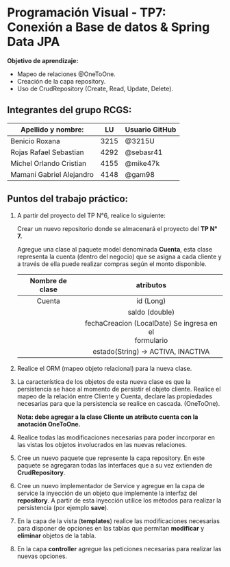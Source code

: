 # Programación Visual - TP7: Conexión a Base de datos & Spring Data JPA

**Objetivo de aprendizaje:**

* Mapeo de relaciones @OneToOne.
* Creación de la capa repository.
* Uso de CrudRepository (Create, Read, Update, Delete).

## Integrantes del grupo RCGS: 

| Apellido y  nombre:      | LU   | Usuario GitHub |
| ------------------------ | ---- | -------------- |
| Benicio Roxana           | 3215 | @3215U         |
| Rojas Rafael Sebastian   | 4292 | @sebasr41      |
| Michel Orlando Cristian  | 4155 | @mike47k       |
| Mamani Gabriel Alejandro | 4148 | @gam98         |

## Puntos del trabajo práctico: 

1. A partir del proyecto del TP N°6, realice lo siguiente:

   Crear un nuevo repositorio donde se almacenará el proyecto del **TP N° 7.**

   Agregue una clase al paquete model denominada **Cuenta**, esta clase representa la cuenta (dentro del negocio) que se asigna a cada cliente y a través de ella puede realizar compras según el monto disponible.

   | **Nombre de clase** |                       **atributos**                       |
   | :-----------------: | :-------------------------------------------------------: |
   |       Cuenta        |                         id (Long)                         |
   |                     |                      saldo (double)                       |
   |                     | fechaCreacion (LocalDate) Se ingresa en el<br/>formulario |
   |                     |            estado(String) -> ACTIVA, INACTIVA             |

2. Realice el ORM (mapeo objeto relacional) para la nueva clase.

3. La característica de los objetos de esta nueva clase es que la persistencia se hace al momento de persistir el objeto cliente. Realice el mapeo de la relación entre Cliente y Cuenta, declare las propiedades necesarias para que la persistencia se realice en cascada. (OneToOne).

   **Nota: debe agregar a la clase Cliente un atributo cuenta con la anotación OneToOne.**

4. Realice todas las modificaciones necesarias para poder incorporar en las vistas los objetos involucrados en las nuevas relaciones.

5. Cree un nuevo paquete que represente la capa repository. En este paquete se agregaran todas las interfaces que a su vez extienden de **CrudRepository**.

6. Cree un nuevo implementador de Service y agregue en la capa de service la inyección de un objeto que implemente la interfaz del **repository**. A partir de esta inyección utilice los métodos para realizar la persistencia (por ejemplo **save**).

7. En la capa de la vista (**templates**) realice las modificaciones necesarias para disponer de opciones en las tablas que permitan **modificar** y **eliminar** objetos de la tabla.

8. En la capa **controller** agregue las peticiones necesarias para realizar las nuevas opciones.



